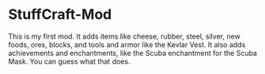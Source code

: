 # StuffCraft-Mod
This is my first mod. It adds items like cheese, rubber, steel, silver, new foods, ores, blocks, and tools and armor like the Kevlar Vest. It also adds achievements and enchantments, like the Scuba enchantment for the Scuba Mask. You can guess what that does.

